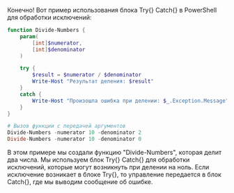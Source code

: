Конечно! Вот пример использования блока Try{} Catch{} в PowerShell для обработки исключений:

```powershell
function Divide-Numbers {
    param(
        [int]$numerator,
        [int]$denominator
    )

    try {
        $result = $numerator / $denominator
        Write-Host "Результат деления: $result"
    }
    catch {
        Write-Host "Произошла ошибка при делении: $_.Exception.Message"
    }
}

# Вызов функции с передачей аргументов
Divide-Numbers -numerator 10 -denominator 2
Divide-Numbers -numerator 10 -denominator 0
```

В этом примере мы создали функцию "Divide-Numbers", которая делит два числа. Мы используем блок Try{} Catch{} для обработки исключений, которые могут возникнуть при делении на ноль. Если исключение возникает в блоке Try{}, то управление передается в блок Catch{}, где мы выводим сообщение об ошибке.

